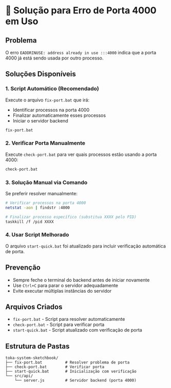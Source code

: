 # 🔧 Solução para Erro de Porta 4000 em Uso

## Problema
O erro `EADDRINUSE: address already in use :::4000` indica que a porta 4000 já está sendo usada por outro processo.

## Soluções Disponíveis

### 1. Script Automático (Recomendado)
Execute o arquivo `fix-port.bat` que irá:
- Identificar processos na porta 4000
- Finalizar automaticamente esses processos
- Iniciar o servidor backend

```bash
fix-port.bat
```

### 2. Verificar Porta Manualmente
Execute `check-port.bat` para ver quais processos estão usando a porta 4000:

```bash
check-port.bat
```

### 3. Solução Manual via Comando
Se preferir resolver manualmente:

```bash
# Verificar processos na porta 4000
netstat -aon | findstr :4000

# Finalizar processo específico (substitua XXXX pelo PID)
taskkill /f /pid XXXX
```

### 4. Usar Script Melhorado
O arquivo `start-quick.bat` foi atualizado para incluir verificação automática de porta.

## Prevenção
- Sempre feche o terminal do backend antes de iniciar novamente
- Use `Ctrl+C` para parar o servidor adequadamente
- Evite executar múltiplas instâncias do servidor

## Arquivos Criados
- `fix-port.bat` - Script para resolver automaticamente
- `check-port.bat` - Script para verificar porta
- `start-quick.bat` - Script atualizado com verificação de porta

## Estrutura de Pastas
```
toka-system-sketchbook/
├── fix-port.bat          # Resolver problema de porta
├── check-port.bat        # Verificar porta
├── start-quick.bat       # Inicialização com verificação
└── src/api/
    └── server.js         # Servidor backend (porta 4000)
``` 
